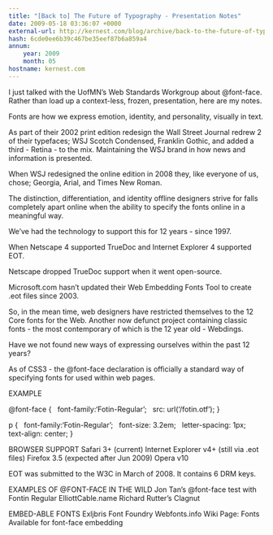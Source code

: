 ```yaml
---
title: "[Back to] The Future of Typography - Presentation Notes"
date: 2009-05-18 03:36:07 +0000
external-url: http://kernest.com/blog/archive/back-to-the-future-of-typography-presentation-notes
hash: 6cde0ee6b39c467be35eef87b6a859a4
annum:
    year: 2009
    month: 05
hostname: kernest.com
---
```


I just talked with the UofMN’s Web Standards Workgroup about @font-face. Rather than load up a context-less, frozen, presentation, here are my notes.

Fonts are how we express emotion, identity, and personality, visually in text. 

As part of their  2002 print edition redesign the Wall Street Journal redrew 2 of their typefaces; WSJ Scotch Condensed, Franklin Gothic, and added a third - Retina - to the mix. Maintaining the WSJ brand in how news and information is presented.

When WSJ redesigned the online edition in 2008 they, like everyone of us, chose; Georgia, Arial, and Times New Roman. 

The distinction, differentiation, and identity offline designers strive for falls completely apart online when the ability to specify the fonts online in a meaningful way.

We’ve had the technology to support this for 12 years - since 1997.

When Netscape 4 supported TrueDoc and Internet Explorer 4 supported EOT.

Netscape dropped TrueDoc support when it went open-source.

Microsoft.com hasn’t updated their Web Embedding Fonts Tool to create .eot files since 2003.

So, in the mean time, web designers have restricted themselves to the 12 Core fonts for the Web. Another now defunct project containing classic fonts - the most contemporary of which is the 12 year old - Webdings. 

Have we not found new ways of expressing ourselves within the past 12 years?

As of CSS3 - the @font-face declaration is officially a standard way of specifying fonts for used within web pages. 

EXAMPLE

@font-face {
  font-family:‘Fotin-Regular’;
  src: url(‘/fotin.otf’);
}

p {
  font-family:‘Fotin-Regular’;
  font-size: 3.2em;
  letter-spacing: 1px;
  text-align: center;
}


BROWSER SUPPORT
Safari 3+ (current)
Internet Explorer v4+ (still via .eot files)
Firefox 3.5 (expected after Jun 2009)
Opera v10 

EOT was submitted to the W3C in March of 2008. It contains 6 DRM keys. 

EXAMPLES OF @FONT-FACE IN THE WILD
Jon Tan’s @font-face test with Fontin Regular
ElliottCable.name
Richard Rutter’s Clagnut

EMBED-ABLE FONTS
Exljbris Font Foundry
Webfonts.info Wiki Page: Fonts Available for font-face embedding

